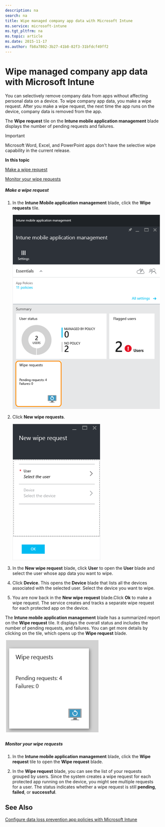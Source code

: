 ```yaml
---
description: na
search: na
title: Wipe managed company app data with Microsoft Intune
ms.service: microsoft-intune
ms.tgt_pltfrm: na
ms.topic: article
ms.date: 2015-11-17
ms.author: fb8a7802-3b27-41b8-82f3-31bfdcf49ff2
---
```

# Wipe managed company app data with Microsoft Intune
You can selectively remove company data from apps without affecting personal data on a device.  To wipe company app data, you make a wipe request.  After you make a wipe request, the next time the app runs on the device, company data is removed from the app.

The **Wipe request** tile on the **Intune mobile application management** blade displays the number of pending requests and failures.

> [!IMPORTANT]
> Microsoft Word, Excel, and PowerPoint apps don't have the selective wipe capability in the current release.

**In this topic**

[Make a wipe request](#bkmk_makerequest)

[Monitor your wipe requests](#bkmk_monitorrequest)

##### Make a wipe request

1. In the **Intune Mobile application management** blade, click  the **Wipe requests** tile.

   ![](../Image/AppManagement/AzurePortal_MAM_WipeRequests.png)

2. Click  **New wipe requests**.

   ![](../Image/AppManagement/AzurePortal_MAM_NewWipeRequest.png)

3. In the **New wipe request** blade, click **User** to open the **User** blade and select the user whose app data you want to wipe.

4. Click **Device**.  This opens the **Device** blade that lists all the devices associated with the selected user.  Select the device you want to wipe.

5. You are now back in the **New wipe request** blade.Click **Ok** to make a wipe request. The service creates and tracks a separate wipe request for each protected app on the device.

The **Intune mobile application management** blade has a summarized report on the **Wipe request** tile.  It displays the overall status and includes the number of pending requests, and failures. You can get more details by clicking on the tile, which opens up the **Wipe request** blade.

![](../Image/AppManagement/AzurePortal_MAM_WipeRequestsSummary.png)

##### Monitor your wipe requests

1. In the **Intune mobile application management** blade, click the **Wipe request** tile to open the **Wipe request** blade.

2. In the **Wipe request** blade, you can see the list of your requests grouped by users.  Since the system creates a wipe request for each protected app running on the device, you might see multiple requests for a user.  The status indicates whether a wipe request is still **pending**, **failed**, or **successful**.

## See Also
[Configure data loss prevention app policies with Microsoft Intune](../Topic/Configure_data_loss_prevention_app_policies_with_Microsoft_Intune.md)

